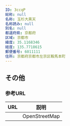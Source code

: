 ```yaml
---
ID: 3ccqP
総称: null
名称: 玉杉大黒天
名称読み: null
別名: null
都道府県: 京都府
区域: 京都市
緯度: 35.1168346
経度: 135.7718615
郵便番号: 6011111
住所: 京都府京都市左京区鞍馬本町
---
```


## その他

### 参考URL

| URL | 説明          |
| --- | ------------- |
|     | OpenStreetMap |
